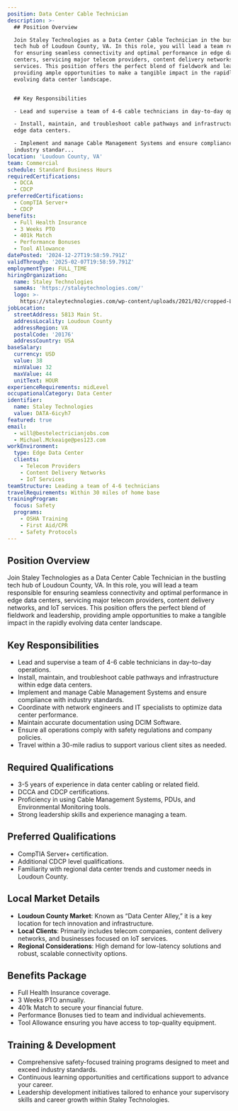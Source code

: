 ```yaml
---
position: Data Center Cable Technician
description: >-
  ## Position Overview

  Join Staley Technologies as a Data Center Cable Technician in the bustling
  tech hub of Loudoun County, VA. In this role, you will lead a team responsible
  for ensuring seamless connectivity and optimal performance in edge data
  centers, servicing major telecom providers, content delivery networks, and IoT
  services. This position offers the perfect blend of fieldwork and leadership,
  providing ample opportunities to make a tangible impact in the rapidly
  evolving data center landscape.


  ## Key Responsibilities

  - Lead and supervise a team of 4-6 cable technicians in day-to-day operations.

  - Install, maintain, and troubleshoot cable pathways and infrastructure within
  edge data centers.

  - Implement and manage Cable Management Systems and ensure compliance with
  industry standar...
location: 'Loudoun County, VA'
team: Commercial
schedule: Standard Business Hours
requiredCertifications:
  - DCCA
  - CDCP
preferredCertifications:
  - CompTIA Server+
  - CDCP
benefits:
  - Full Health Insurance
  - 3 Weeks PTO
  - 401k Match
  - Performance Bonuses
  - Tool Allowance
datePosted: '2024-12-27T19:58:59.791Z'
validThrough: '2025-02-07T19:58:59.791Z'
employmentType: FULL_TIME
hiringOrganization:
  name: Staley Technologies
  sameAs: 'https://staleytechnologies.com/'
  logo: >-
    https://staleytechnologies.com/wp-content/uploads/2021/02/cropped-Logo_StaleyTechnologies.png
jobLocation:
  streetAddress: 5813 Main St.
  addressLocality: Loudoun County
  addressRegion: VA
  postalCode: '20176'
  addressCountry: USA
baseSalary:
  currency: USD
  value: 38
  minValue: 32
  maxValue: 44
  unitText: HOUR
experienceRequirements: midLevel
occupationalCategory: Data Center
identifier:
  name: Staley Technologies
  value: DATA-6icyh7
featured: true
email:
  - will@bestelectricianjobs.com
  - Michael.Mckeaige@pes123.com
workEnvironment:
  type: Edge Data Center
  clients:
    - Telecom Providers
    - Content Delivery Networks
    - IoT Services
teamStructure: Leading a team of 4-6 technicians
travelRequirements: Within 30 miles of home base
trainingProgram:
  focus: Safety
  programs:
    - OSHA Training
    - First Aid/CPR
    - Safety Protocols
---
```




## Position Overview
Join Staley Technologies as a Data Center Cable Technician in the bustling tech hub of Loudoun County, VA. In this role, you will lead a team responsible for ensuring seamless connectivity and optimal performance in edge data centers, servicing major telecom providers, content delivery networks, and IoT services. This position offers the perfect blend of fieldwork and leadership, providing ample opportunities to make a tangible impact in the rapidly evolving data center landscape.

## Key Responsibilities
- Lead and supervise a team of 4-6 cable technicians in day-to-day operations.
- Install, maintain, and troubleshoot cable pathways and infrastructure within edge data centers.
- Implement and manage Cable Management Systems and ensure compliance with industry standards.
- Coordinate with network engineers and IT specialists to optimize data center performance.
- Maintain accurate documentation using DCIM Software.
- Ensure all operations comply with safety regulations and company policies.
- Travel within a 30-mile radius to support various client sites as needed.

## Required Qualifications
- 3-5 years of experience in data center cabling or related field.
- DCCA and CDCP certifications.
- Proficiency in using Cable Management Systems, PDUs, and Environmental Monitoring tools.
- Strong leadership skills and experience managing a team.

## Preferred Qualifications
- CompTIA Server+ certification.
- Additional CDCP level qualifications.
- Familiarity with regional data center trends and customer needs in Loudoun County.

## Local Market Details
- **Loudoun County Market**: Known as “Data Center Alley,” it is a key location for tech innovation and infrastructure.
- **Local Clients**: Primarily includes telecom companies, content delivery networks, and businesses focused on IoT services.
- **Regional Considerations**: High demand for low-latency solutions and robust, scalable connectivity options.

## Benefits Package
- Full Health Insurance coverage.
- 3 Weeks PTO annually.
- 401k Match to secure your financial future.
- Performance Bonuses tied to team and individual achievements.
- Tool Allowance ensuring you have access to top-quality equipment.

## Training & Development
- Comprehensive safety-focused training programs designed to meet and exceed industry standards.
- Continuous learning opportunities and certifications support to advance your career.
- Leadership development initiatives tailored to enhance your supervisory skills and career growth within Staley Technologies.
